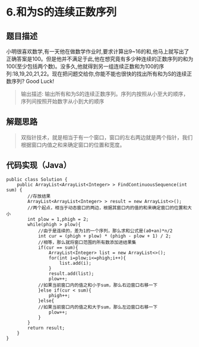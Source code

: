 # 6.和为S的连续正数序列

## 题目描述

小明很喜欢数学,有一天他在做数学作业时,要求计算出9~16的和,他马上就写出了正确答案是100。但是他并不满足于此,他在想究竟有多少种连续的正数序列的和为100(至少包括两个数)。没多久,他就得到另一组连续正数和为100的序列:18,19,20,21,22。现在把问题交给你,你能不能也很快的找出所有和为S的连续正数序列? Good Luck!

> 输出描述: 输出所有和为S的连续正数序列。序列内按照从小至大的顺序，序列间按照开始数字从小到大的顺序

## 解题思路

> 双指针技术，就是相当于有一个窗口，窗口的左右两边就是两个指针，我们根据窗口内值之和来确定窗口的位置和宽度。



## 代码实现（Java）

	public class Solution {
    	public ArrayList<ArrayList<Integer> > FindContinuousSequence(int sum) {
    	    //存放结果
    	    ArrayList<ArrayList<Integer> > result = new ArrayList<>();
    	    //两个起点，相当于动态窗口的两边，根据其窗口内的值的和来确定窗口的位置和大小
    	    int plow = 1,phigh = 2;
    	    while(phigh > plow){
    	        //由于是连续的，差为1的一个序列，那么求和公式是(a0+an)*n/2
    	        int cur = (phigh + plow) * (phigh - plow + 1) / 2;
    	        //相等，那么就将窗口范围的所有数添加进结果集
    	        if(cur == sum){
    	            ArrayList<Integer> list = new ArrayList<>();
    	            for(int i=plow;i<=phigh;i++){
    	                list.add(i);
    	            }
    	            result.add(list);
    	            plow++;
    	        //如果当前窗口内的值之和小于sum，那么右边窗口右移一下
    	        }else if(cur < sum){
    	            phigh++;
    	        }else{
    	        //如果当前窗口内的值之和大于sum，那么左边窗口右移一下
    	            plow++;
    	        }
    	    }
    	    return result;
    	}
	}